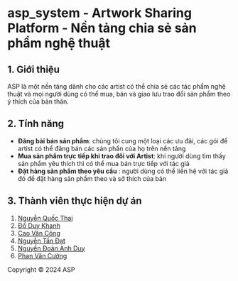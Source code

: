# asp_system - Artwork Sharing Platform - Nền tảng chia sẻ sản phẩm nghệ thuật
##  1. Giới thiệu
ASP là một nền tảng dành cho các artist có thể chia sẻ các tác phẩm nghệ thuật và mọi người dùng có thể mua, bán và giao lưu trao đổi sản phẩm theo ý thích của bản thân.
## 2. Tính năng 
-  **Đăng bài bán sản phẩm**: chúng tôi cung một loại các ưu đãi, các gói để artist có thể đăng bán các sản phẩn của họ trên nền tảng
-  **Mua sản phẩm trực tiếp khi trao đổi với Artist**: khi người dùng tìm thấy sản phẩm yêu thích thì có thể mua bán trực tiếp với tác giả
-  **Đặt hàng sản phẩm theo yêu cầu** : người dùng có thể liên hệ với tác giả đó để đặt hàng sản phẩm theo và sở thích của bản

## 3. Thành viên thực hiện dự án
1. [Nguyễn Quốc Thai](https://github.com/evethai)
2. [Đổ Duy Khanh](https://github.com/BlackerDK)
3. [Cao Văn Công](https://github.com/caocong2KB6)
4. [Nguyễn Tấn Đạt](https://github.com/datntse)
5. [Nguyền Đoàn Anh Duy](https://github.com/SmileeXD)
6. [Phan Văn Cường](https://github.com/cuongphanse)


Copyright © 2024 ASP
